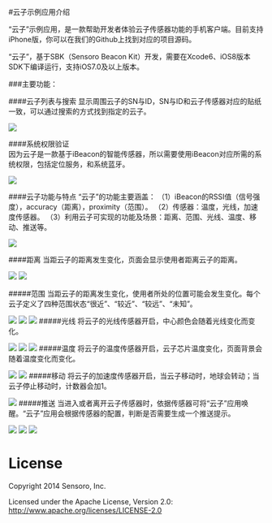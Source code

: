 #云子示例应用介绍


“云子”示例应用，是一款帮助开发者体验云子传感器功能的手机客户端。目前支持iPhone版，你可以在我们的Github上找到对应的项目源码。

“云子”，基于SBK（Sensoro Beacon Kit）开发，需要在Xcode6、iOS8版本SDK下编译运行，支持iOS7.0及以上版本。


###主要功能：

####云子列表与搜索
显示周围云子的SN与ID，SN与ID和云子传感器对应的贴纸一致，可以通过搜索的方式找到指定的云子。

![](https://github.com/Sensoro/Sensoro.github.io/tree/master/download/app/yunzi/android/res/png/1.PNG)

####系统权限验证  
因为云子是一款基于iBeacon的智能传感器，所以需要使用iBeacon对应所需的系统权限，包括定位服务，和系统蓝牙。

![](https://github.com/Sensoro/Sensoro.github.io/tree/master/download/app/yunzi/android/res/png/0.PNG)

####云子功能与特点
“云子”的功能主要涵盖：
（1）iBeacon的RSSI值（信号强度），accuracy（距离），proximity（范围）。
（2）传感器：温度，光线，加速度传感器。
（3）利用云子可实现的功能及场景：距离、范围、光线、温度、移动、推送等。

![](https://github.com/Sensoro/Sensoro.github.io/tree/master/download/app/yunzi/android/res/png/2.PNG)

####距离
当距云子的距离发生变化，页面会显示使用者距离云子的距离。

![](https://github.com/Sensoro/Sensoro.github.io/tree/master/download/app/yunzi/android/res/png/3.PNG)
![](https://github.com/Sensoro/Sensoro.github.io/tree/master/download/app/yunzi/android/res/png/4.PNG)

#####范围
当距云子的距离发生变化，使用者所处的位置可能会发生变化。每个云子定义了四种范围状态“很近”、“较近”、“较远”、“未知”。

![](https://github.com/Sensoro/Sensoro.github.io/tree/master/download/app/yunzi/android/res/png/5.PNG)
![](https://github.com/Sensoro/Sensoro.github.io/tree/master/download/app/yunzi/android/res/png/6.PNG)
![](https://github.com/Sensoro/Sensoro.github.io/tree/master/download/app/yunzi/android/res/png/7.PNG)
#####光线
将云子的光线传感器开启，中心颜色会随着光线变化而变化。
	
![](https://github.com/Sensoro/Sensoro.github.io/tree/master/download/app/yunzi/android/res/png/8.PNG)
![](https://github.com/Sensoro/Sensoro.github.io/tree/master/download/app/yunzi/android/res/png/9.PNG)
![](https://github.com/Sensoro/Sensoro.github.io/tree/master/download/app/yunzi/android/res/png/10.PNG)
#####温度
将云子的温度传感器开启，云子芯片温度变化，页面背景会随着温度变化而变化。

![](https://github.com/Sensoro/Sensoro.github.io/tree/master/download/app/yunzi/android/res/png/11.PNG)
![](https://github.com/Sensoro/Sensoro.github.io/tree/master/download/app/yunzi/android/res/png/12.PNG)
#####移动
将云子的加速度传感器开启，当云子移动时，地球会转动；当云子停止移动时，计数器会加1。
	
![](https://github.com/Sensoro/Sensoro.github.io/tree/master/download/app/yunzi/android/res/png/13.PNG)
#####推送
当进入或者离开云子传感器时，依据传感器可将“云子”应用唤醒。“云子”应用会根据传感器的配置，判断是否需要生成一个推送提示。

![](https://github.com/Sensoro/Sensoro.github.io/tree/master/download/app/yunzi/android/res/png/14.PNG)
![](https://github.com/Sensoro/Sensoro.github.io/tree/master/download/app/yunzi/android/res/png/15.PNG)
![](https://github.com/Sensoro/Sensoro.github.io/tree/master/download/app/yunzi/android/res/png/16.PNG)

License
=======

Copyright 2014 Sensoro, Inc.

Licensed under the Apache License, Version 2.0: http://www.apache.org/licenses/LICENSE-2.0
